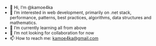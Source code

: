 - 👋 Hi, I’m @kamoe4ka
- 👀 I’m interested in web development, primarily on .net stack, performance, patterns, best practices, algorithms, data structures and mathematics.
- 🌱 I’m currently learning all from above
- 💞️ I’m not looking for collaboration for now
- 📫 How to reach me: kamoe4ka@gmail.com

<!---
kamoe4ka/kamoe4ka is a ✨ special ✨ repository because its `README.md` (this file) appears on your GitHub profile.
You can click the Preview link to take a look at your changes.
--->
